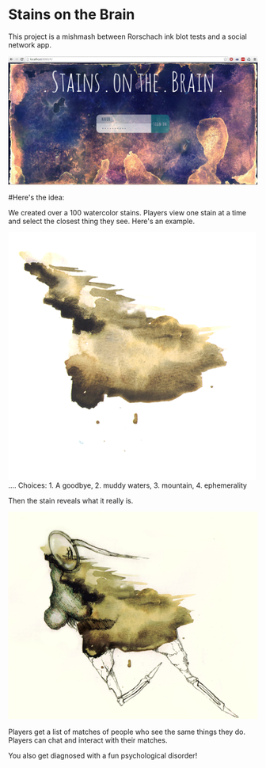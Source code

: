 # Stains on the Brain

This project is a mishmash between Rorschach ink blot tests and a social network app.

![sc](/public/images/screenshot.png "login")

#Here's the idea:

We created over a 100 watercolor stains. Players view one stain at a time and select the closest thing they see. Here's an example.

![stain](/public/images/32.png "Stain # 32")
....
Choices: 1. A goodbye, 2. muddy waters, 3. mountain, 4. ephemerality


Then the stain reveals what it really is. 

![nose](/public/images/the_nose.jpg "Stain # 32")

Players get a list of matches of people who see the same things they do. Players can chat and interact with their matches.

You also get diagnosed with a fun psychological disorder!




